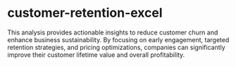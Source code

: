# customer-retention-excel
This analysis provides actionable insights to reduce customer churn and enhance business sustainability. By focusing on early engagement, targeted retention strategies, and pricing optimizations, companies can significantly improve their customer lifetime value and overall profitability.

